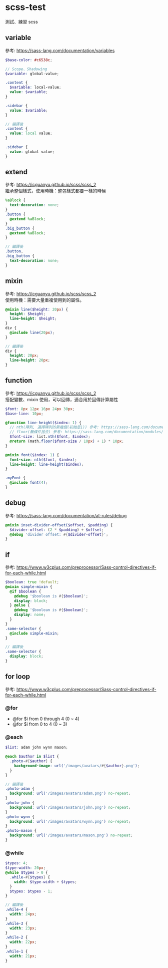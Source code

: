 # scss-test

測試、練習 scss

## variable

參考: https://sass-lang.com/documentation/variables

```scss
$base-color: #c6538c;
```

```scss
// Scope、Shadowing
$variable: global-value;

.content {
  $variable: local-value;
  value: $variable;
}

.sidebar {
  value: $variable;
}

// 編譯後
.content {
  value: local value;
}

.sidebar {
  value: global value;
}
```

## extend

參考: https://icguanyu.github.io/scss/scss_2  
繼承整個樣式，使用時機：整包樣式都要一樣的時候

```scss
%aBlock {
  text-decoration: none;
}
.button {
  @extend %aBlock;
}
.big_button {
  @extend %aBlock;
}

// 編譯後
.button,
.big_button {
  text-decoration: none;
}
```

## mixin

參考: https://icguanyu.github.io/scss/scss_2  
使用時機：需要大量重複使用到的屬性。

```scss
@mixin line($height: 20px) {
  height: $height;
  line-height: $height;
}
div {
  @include line(20px);
}

// 編譯後
div {
  height: 20px;
  line-height: 20px;
}
```

## function

參考: https://icguanyu.github.io/scss/scss_2  
搭配變數、mixin 使用，可以回傳，適合用於回傳計算屬性

```scss
$font: 8px 12px 16px 24px 30px;
$base-line: 10px;

@function line-height($index: 1) {
  // nth(陣列, 選擇陣列的第幾個(初始是1)) 參考: https://sass-lang.com/documentation/modules/list
  // floor(無條件捨去) 參考: https://sass-lang.com/documentation/modules/math
  $font-size: list.nth($font, $index);
  @return (math.floor($font-size / 10px) + 1) * 10px;
}

@mixin font($index: 1) {
  font-size: nth($font, $index);
  line-height: line-height($index);
}

.myFont {
  @include font(4);
}
```

## debug

參考: https://sass-lang.com/documentation/at-rules/debug

```scss
@mixin inset-divider-offset($offset, $padding) {
  $divider-offset: (2 * $padding) + $offset;
  @debug 'divider offset: #{$divider-offset}';
}
```

## if

參考: https://www.w3cplus.com/preprocessor/Sass-control-directives-if-for-each-while.html

```scss
$boolean: true !default;
@mixin simple-mixin {
  @if $boolean {
    @debug '$boolean is #{$boolean}';
    display: block;
  } @else {
    @debug '$boolean is #{$boolean}';
    display: none;
  }
}
.some-selector {
  @include simple-mixin;
}

// 編譯後
.some-selector {
  display: block;
}
```

## for loop

參考: https://www.w3cplus.com/preprocessor/Sass-control-directives-if-for-each-while.html

### @for

- @for \$i from 0 through 4 (0 ~ 4)
- @for \$i from 0 to 4 (0 ~ 3)

### @each

```scss
$list: adam john wynn mason;

@each $author in $list {
  .photo-#{$author} {
    background-image: url('/images/avatars/#{$author}.png');
  }
}

// 編譯後
.photo-adam {
  background: url('/images/avatars/adam.png') no-repeat;
}
.photo-john {
  background: url('/images/avatars/john.png') no-repeat;
}
.photo-wynn {
  background: url('/images/avatars/wynn.png') no-repeat;
}
.photo-mason {
  background: url('/images/avatars/mason.png') no-repeat;
}
```

### @while

```scss
$types: 4;
$type-width: 20px;
@while $types > 0 {
  .while-#{$types} {
    width: $type-width + $types;
  }
  $types: $types - 1;
}

// 編譯後
.while-4 {
  width: 24px;
}
.while-3 {
  width: 23px;
}
.while-2 {
  width: 22px;
}
.while-1 {
  width: 21px;
}
```
